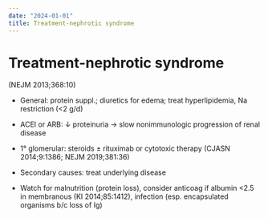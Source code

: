```yaml
---
date: "2024-01-01"
title: Treatment-nephrotic syndrome
---
```


# Treatment-nephrotic syndrome

(NEJM 2013;368:10)

* General: protein suppl.; diuretics for edema; treat hyperlipidemia, Na restriction (<2 g/d)

* ACEI or ARB: ↓ proteinuria → slow nonimmunologic progression of renal disease

* 1° glomerular: steroids ± rituximab or cytotoxic therapy (CJASN 2014;9:1386; NEJM 2019;381:36)

* Secondary causes: treat underlying disease

* Watch for malnutrition (protein loss), consider anticoag if albumin <2.5 in membranous (KI 2014;85:1412), infection (esp. encapsulated organisms b/c loss of Ig)
